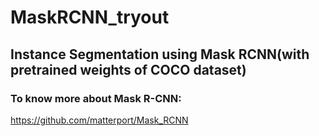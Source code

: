 # MaskRCNN_tryout
## Instance Segmentation using Mask RCNN(with pretrained weights of COCO dataset)


### To know more about Mask R-CNN:
https://github.com/matterport/Mask_RCNN
